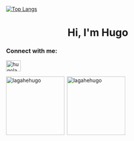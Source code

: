 
[![Top Langs](https://github-readme-stats.vercel.app/api/top-langs/?username=lagahehugo&count_private=true&langs_count=10&layout=compact&theme=dark)](https://github.com/lagahehugo/github-readme-stats)

<h1 align="center">Hi, I'm Hugo</h1>

<h3 align="left">Connect with me:</h3>
<p align="left">
<a href="https://www.linkedin.com/in/hugo-lagahe-0a0263179/" target="blank"><img align="center" src="https://raw.githubusercontent.com/rahuldkjain/github-profile-readme-generator/master/src/images/icons/Social/linked-in-alt.svg" alt="hugolagahe" height="30" width="40" /></a>
</p>

<div align="left">
<p><img align="left" src="https://github-readme-stats.vercel.app/api/top-langs/?username=lagahehugo&layout=compact" alt="lagahehugo" height="160"/></p>

<p>&nbsp;<img align="center" src="https://github-readme-stats.vercel.app/api?username=lagahehugo&show_icons=true&theme=compact" alt="lagahehugo" height="160" /></p>
</div>